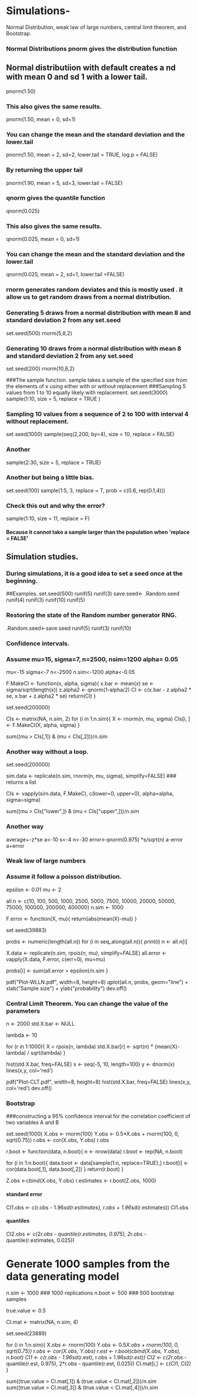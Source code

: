 # Simulations-
Normal Distribution, weak law of large numbers, central limit theorem, and Bootstrap. 

### Normal Distributions pnorm gives the distribution function
## Normal distributiion with default creates a nd with mean 0 and sd 1 with a lower tail.
pnorm(1.50)
### This also gives the same results.
pnorm(1.50, mean = 0, sd=1)
### You can change the mean and the standard deviation and the lower.tail 
pnorm(1.50, mean = 2, sd=2, lower.tail = TRUE, log.p = FALSE)
### By returning the upper tail
pnorm(1.90, mean = 5, sd=3, lower.tail = FALSE)


### qnorm gives the quantile function
qnorm(0.025)
### This also gives the same results.
qnorm(0.025, mean = 0, sd=1)
### You can change the mean and the standard deviation and the lower.tail 
qnorm(0.025, mean = 2, sd=1, lower.tail =FALSE)

### rnorm generates random deviates and this is mostly used . it allow us to get random draws from a normal distribution.
### Generating 5 draws from a normal distribution with mean 8 and standard deviation 2 from any set.seed
set.seed(500)
rnorm(5,8,2)

### Generating 10 draws from a normal distribution with mean 8 and standard deviation 2 from any set.seed
set.seed(200)
rnorm(10,8,2)

###The sample function. sample takes a sample of the specified size from the elements of x using either with or without replacement
###Sampling 5 values from 1 to 10 equally likely with replacement.
set.seed(3000)
sample(1:10, size = 5, replace = TRUE )

### Sampling 10 values from a sequence of 2 to 100 with interval 4 without replacement.
set.seed(1000)
sample(seq(2,200, by=4), size = 10, replace = FALSE)
### Another
sample(2:30, size = 5, replace = TRUE)
### Another but being a little bias. 
set.seed(100)
sample(1:5, 3, replace = T, prob = c(0.6, rep(0.1,4)))

### Check this out and why the error?
sample(1:10, size = 11, replace = F)
#### Because it cannot take a sample larger than the population when 'replace = FALSE'

 ## Simulation studies. 
 ### During simulations, it is a good idea to set a seed once at the beginning. 
##Examples. 
set.seed(500)
runif(5)
runif(3)
save.seed<- .Random.seed
runif(4)
runif(3)
runif(10)
runif(5)

### Restoring the state of the Random number generator RNG. 
.Random.seed<-save.seed
runif(5)
runif(3)
runif(10)

### Confidence intervals. 
### Assume mu=15, sigma=7, n=2500, nsim=1200 alpha= 0.05


mu<-15
sigma<-7
n<-2500
n.sim<-1200
alpha<-0.05

F.MakeCI <- function(x, alpha, sigma){
  x.bar <- mean(x)
  se <- sigma/sqrt(length(x))
  z.alpha2 <- qnorm(1-alpha/2)
  CI <- c(x.bar - z.alpha2 * se, x.bar + z.alpha2 * se)
  return(CI)
}

set.seed(200000)

CIs <- matrix(NA, n.sim, 2)
for (i in 1:n.sim){
  X <- rnorm(n, mu, sigma)
  CIs[i, ] <- F.MakeCI(X, alpha, sigma)
}

sum((mu > CIs[,1]) & (mu < CIs[,2]))/n.sim


### Another way without a loop. 

set.seed(200000)

sim.data <- replicate(n.sim, rnorm(n, mu, sigma), simplify=FALSE) ### returns a list

CIs <- vapply(sim.data, F.MakeCI, c(lower=0, upper=0), alpha=alpha, sigma=sigma)

sum((mu > CIs["lower",]) & (mu < CIs["upper",]))/n.sim
 

### Another way
average+-z*se
a<-10
s<-4
n<-30
error<-qnorm(0.975) *s/sqrt(n)
a-error
a+error

### Weak law of large numbers
### Assume it follow a poisson distribution. 

epsilon <- 0.01
mu <- 2

all.n <- c(10, 100, 500, 1000, 2500, 5000, 7500, 10000, 20000, 50000, 75000, 100000, 200000, 400000)
n.sim <- 1000

F.error <- function(X, mu){
  return(abs(mean(X)-mu))
}

set.seed(39883)

probs <- numeric(length(all.n))
for (i in seq_along(all.n)){
  print(i)
  n <- all.n[i]
  
  X.data <- replicate(n.sim, rpois(n, mu), simplify=FALSE)
  all.error <- vapply(X.data, F.error, c(err=0), mu=mu)
  
  probs[i] <- sum(all.error > epsilon)/n.sim
}

pdf("Plot-WLLN.pdf", width=8, height=8)
qplot(all.n, probs, geom="line") + xlab("Sample size") + ylab("probability")
dev.off()

### Central Limit Theorem. You can change the value of the parameters
n <- 2000
std.X.bar <- NULL

lambda <- 10

for (r in 1:1000){
  X = rpois(n, lambda)
  std.X.bar[r] <- sqrt(n) * (mean(X)-lambda) / sqrt(lambda)
}

hist(std.X.bar, freq=FALSE)
x <- seq(-5, 10, length=100)
y <- dnorm(x)
lines(x,y, col='red')

pdf("Plot-CLT.pdf", width=8, height=8)
hist(std.X.bar, freq=FALSE)
lines(x,y, col='red')
dev.off()



### Bootstrap
###constructing  a 95% confidence interval for the correlation coefficient of two variables A and B

set.seed(1000)
X.obs <- rnorm(100)
Y.obs <- 0.5*X.obs + rnorm(100, 0, sqrt(0.75))
r.obs <- cor(X.obs, Y.obs)
r.obs


r.boot <- function(data, n.boot){
  n <- nrow(data)
  r.boot <- rep(NA, n.boot)
  
  for (i in 1:n.boot){
    data.boot <- data[sample(1:n, replace=TRUE),]
    r.boot[i] <- cor(data.boot[,1], data.boot[,2])
  }
  return(r.boot)
}


Z.obs <-cbind(X.obs, Y.obs)
r.estimates <- r.boot(Z.obs, 1000)
#### standard error
CI1.obs <- c(r.obs - 1.96*sd(r.estimates), r.obs + 1.96*sd(r.estimates))
CI1.obs
#### quantiles
CI2.obs <- c(2*r.obs - quantile(r.estimates, 0.975), 2*r.obs - quantile(r.estimates, 0.025))

# Generate 1000 samples from the data generating model

n.sim <- 1000   ### 1000 replications
n.boot <- 500   ### 500 bootstrap samples

true.value <- 0.5

CI.mat <- matrix(NA, n.sim, 4)

set.seed(23889)

for (i in 1:n.sim){
  X.obs <- rnorm(100)
  Y.obs <- 0.5*X.obs + rnorm(100, 0, sqrt(0.75))
  r.obs <- cor(X.obs, Y.obs)
  r.est <- r.boot(cbind(X.obs, Y.obs), n.boot)
  CI1 <- c(r.obs - 1.96*sd(r.est), r.obs + 1.96*sd(r.est))
  CI2 <- c(2*r.obs - quantile(r.est, 0.975), 2*r.obs - quantile(r.est, 0.025))
  CI.mat[i,] <- c(CI1, CI2)
}

sum((true.value > CI.mat[,1]) & (true.value < CI.mat[,2]))/n.sim
sum((true.value > CI.mat[,3]) & (true.value < CI.mat[,4]))/n.sim
